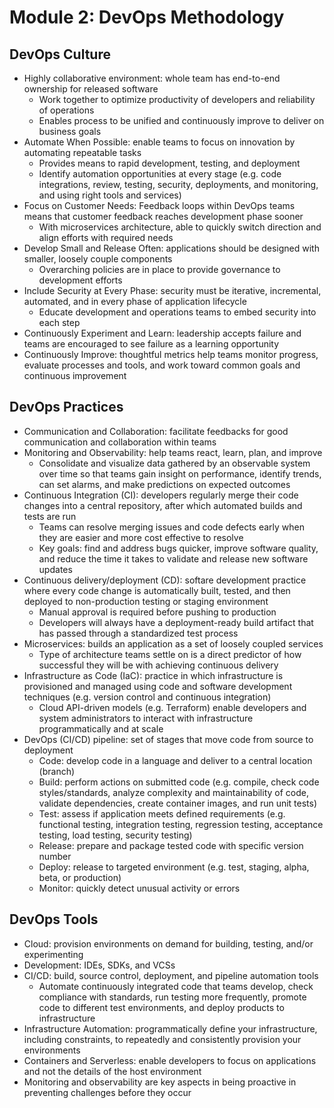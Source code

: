 # Module 2: DevOps Methodology

## DevOps Culture

- Highly collaborative environment: whole team has end-to-end ownership for released software
  - Work together to optimize productivity of developers and reliability of operations
  - Enables process to be unified and continuously improve to deliver on business goals
- Automate When Possible: enable teams to focus on innovation by automating repeatable tasks
  - Provides means to rapid development, testing, and deployment
  - Identify automation opportunities at every stage (e.g. code integrations, review, testing, security, deployments, and monitoring, and using right tools and services)
- Focus on Customer Needs: Feedback loops within DevOps teams means that customer feedback reaches development phase sooner
  - With microservices architecture, able to quickly switch direction and align efforts with required needs
- Develop Small and Release Often: applications should be designed with smaller, loosely couple components
  - Overarching policies are in place to provide governance to development efforts
- Include Security at Every Phase: security must be iterative, incremental, automated, and in every phase of application lifecycle
  - Educate development and operations teams to embed security into each step
- Continuously Experiment and Learn: leadership accepts failure and teams are encouraged to see failure as a learning opportunity
- Continuously Improve: thoughtful metrics help teams monitor progress, evaluate processes and tools, and work toward common goals and continuous improvement

## DevOps Practices

- Communication and Collaboration: facilitate feedbacks for good communication and collaboration within teams
- Monitoring and Observability: help teams react, learn, plan, and improve
  - Consolidate and visualize data gathered by an observable system over time so that teams gain insight on performance, identify trends, can set alarms, and make predictions on expected outcomes
- Continuous Integration (CI): developers regularly merge their code changes into a central repository, after which automated builds and tests are run
  - Teams can resolve merging issues and code defects early when they are easier and more cost effective to resolve
  - Key goals: find and address bugs quicker, improve software quality, and reduce the time it takes to validate and release new software updates
- Continuous delivery/deployment (CD): softare development practice where every code change is automatically built, tested, and then deployed to non-production testing or staging environment
  - Manual approval is required before pushing to production
  - Developers will always have a deployment-ready build artifact that has passed through a standardized test process
- Microservices: builds an application as a set of loosely coupled services
  - Type of architecture teams settle on is a direct predictor of how successful they will be with achieving continuous delivery
- Infrastructure as Code (IaC): practice in which infrastructure is provisioned and managed using code and software development techniques (e.g. version control and continuous integration)
  - Cloud API-driven models (e.g. Terraform) enable developers and system administrators to interact with infrastructure programmatically and at scale
- DevOps (CI/CD) pipeline: set of stages that move code from source to deployment
  - Code: develop code in a language and deliver to a central location (branch)
  - Build: perform actions on submitted code (e.g. compile, check code styles/standards, analyze complexity and maintainability of code, validate dependencies, create container images, and run unit tests)
  - Test: assess if application meets defined requirements (e.g. functional testing, integration testing, regression testing, acceptance testing, load testing, security testing)
  - Release: prepare and package tested code with specific version number
  - Deploy: release to targeted environment (e.g. test, staging, alpha, beta, or production)
  - Monitor: quickly detect unusual activity or errors

## DevOps Tools

- Cloud: provision environments on demand for building, testing, and/or experimenting
- Development: IDEs, SDKs, and VCSs
- CI/CD: build, source control, deployment, and pipeline automation tools
  - Automate continuously integrated code that teams develop, check compliance with standards, run testing more frequently, promote code to different test environments, and deploy products to infrastructure
- Infrastructure Automation: programmatically define your infrastructure, including constraints, to repeatedly and consistently provision your environments
- Containers and Serverless: enable developers to focus on applications and not the details of the host environment
- Monitoring and observability are key aspects in being proactive in preventing challenges before they occur
